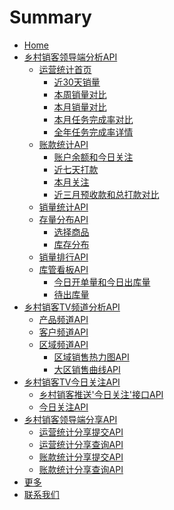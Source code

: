 # Summary

* [Home](./index.md)
* [乡村销客领导端分析API]()
	* [运营统计首页](./yuyingtongji.md)
		* [近30天销量](./yunyingtongji-1.md)
		* [本周销量对比](./yunyingtongji-2.md)
		* [本月销量对比](./yunyingtongji-3.md)
		* [本月任务完成率对比](./yunyingtongji-4.md)
		* [全年任务完成率详情](./yunyingtongji-5.md)
	* [账款统计API](./money.md)
		* [账户余额和今日关注](./money1.md)
		* [近七天打款](./money2.md)
		* [本月关注](./money3.md)
		* [近三月预收款和总打款对比](./money4.md)
	* [销量统计API]()
	* [存量分布API]()
		* [选择商品](./stockdistribution1.md)
		* [库存分布](./stockdistribution2.md)
	* [销量排行API]()
	* [库管看板API]()
		* [今日开单量和今日出库量](./storekeeper1.md)
		* [待出库量](./storekeeper2.md)
* [乡村销客TV频道分析API]()
	* [产品频道API]()
	* [客户频道API]()
	* [区域频道API]()
		* [区域销售热力图API]()
		* [大区销售曲线API]()
* [乡村销客TV今日关注API]()
	* [乡村销客推送'今日关注'接口API]()
	* [今日关注API]()
* [乡村销客领导端分享API]()
	* [运营统计分享提交API](./yuyingtongji-share1.md)
	* [运营统计分享查询API](./yunyingtongji-share2.md)
	* [账款统计分享提交API](./money-share1.md)
	* [账款统计分享查询API](./money-share2.md)
* [更多](./moreinfo.md)
* [联系我们](./contact.md)

